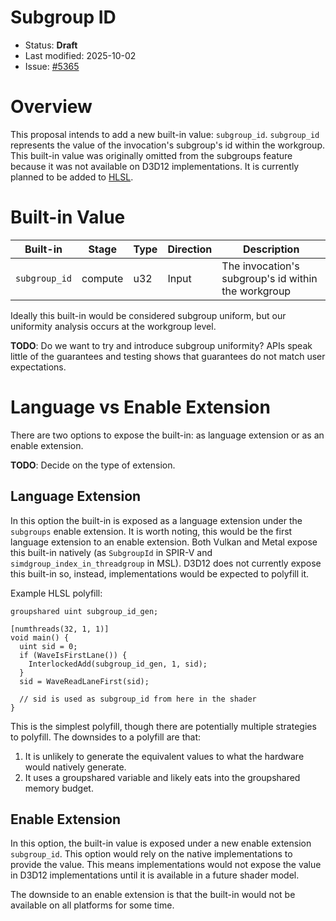 # Subgroup ID


* Status: **Draft**
* Last modified: 2025-10-02
* Issue: [#5365](https://github.com/gpuweb/gpuweb/issues/5365)

# Overview

This proposal intends to add a new built-in value: `subgroup_id`.
`subgroup_id` represents the value of the invocation's subgroup's id within the
workgroup.
This built-in value was originally omitted from the subgroups feature because
it was not available on D3D12 implementations.
It is currently planned to be added to [HLSL](https://github.com/microsoft/hlsl-specs/issues/645).

# Built-in Value

| Built-in | Stage | Type | Direction | Description |
| -------- | ----- | ---- | --------- | ----------- |
| `subgroup_id` | compute | u32 | Input | The invocation's subgroup's id within the workgroup |

Ideally this built-in would be considered subgroup uniform, but our uniformity
analysis occurs at the workgroup level.

**TODO**: Do we want to try and introduce subgroup uniformity?
APIs speak little of the guarantees and testing shows that guarantees do not
match user expectations.

# Language vs Enable Extension

There are two options to expose the built-in: as language extension or as an
enable extension.

**TODO**: Decide on the type of extension.

## Language Extension

In this option the built-in is exposed as a language extension under the
`subgroups` enable extension.
It is worth noting, this would be the first language extension to an
enable extension.
Both Vulkan and Metal expose this built-in natively (as `SubgroupId` in SPIR-V
and `simdgroup_index_in_threadgroup` in MSL).
D3D12 does not currently expose this built-in so, instead, implementations
would be expected to polyfill it.

Example HLSL polyfill:
```
groupshared uint subgroup_id_gen;

[numthreads(32, 1, 1)]
void main() {
  uint sid = 0;
  if (WaveIsFirstLane()) {
    InterlockedAdd(subgroup_id_gen, 1, sid);
  }
  sid = WaveReadLaneFirst(sid);

  // sid is used as subgroup_id from here in the shader
}

```

This is the simplest polyfill, though there are potentially multiple strategies
to polyfill.
The downsides to a polyfill are that:
1. It is unlikely to generate the equivalent values to what the hardware would
   natively generate.
2. It uses a groupshared variable and likely eats into the groupshared memory
   budget.

## Enable Extension

In this option, the built-in value is exposed under a new enable extension
`subgroup_id`.
This option would rely on the native implementations to provide the value.
This means implementations would not expose the value in D3D12 implementations
until it is available in a future shader model.

The downside to an enable extension is that the built-in would not be available
on all platforms for some time.

